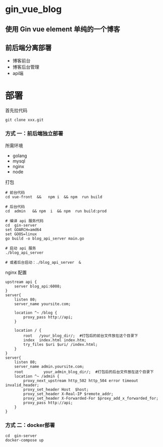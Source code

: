 # gin_vue_blog
## 使用 Gin  vue  element 单纯的一个博客
## 前后端分离部署 
- 博客前台
- 博客后台管理
- api端

# 部署
首先拉代码
```
git clone xxx.git
```
###  方式 一：前后端独立部署
 所需环境
- golang
- mysql
- nginx
- node 

 打包
```
# 前台代码
cd vue-front  &&   npm i  && npm  run build  

# 后台代码
cd  admin   && npm  i  && npm  run build:prod

# 编译 api 服务代码
cd  gin-server 
set GOARCH=amd64
set GOOS=linux
go build -o blog_api_server main.go

# 启动 api 服务
./blog_api_server

# 或者后台启动：./blog_api_server  &

```
nginx 配置

```
upstream api {
    server blog_api:6008;
}
server{
    listen 80;
    server_name yoursite.com;

    location ^~ /blog {
        proxy_pass http://api;
    }
    
    location / {
        root   /your_blog_dir/;  #打包后的前台文件放在这个目录下
        index  index.html index.htm;
        try_files $uri $uri/ /index.html;
    }
}
server{
    listen 80;
    server_name admin.yoursite.com;
    root         your_admin_blog_dir/;  #打包后的后台文件放在这个目录下
    location ^~ /admin {
        proxy_next_upstream http_502 http_504 error timeout invalid_header;
        proxy_set_header Host  $host;
        proxy_set_header X-Real-IP $remote_addr;
        proxy_set_header X-Forwarded-For $proxy_add_x_forwarded_for;
        proxy_pass http://api;
    }
}
```

###  方式 二：docker部署

```
cd  gin-server
docker-compose up 
```
